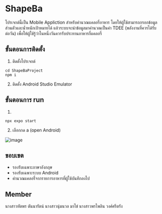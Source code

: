 # ShapeBa
  โปรเจกต์นี้เป็น Mobile Appliction สำหรับคำนวณแคลอรี่อาหาร โดยให้ผู้ใช้สามารถกรอกข้อมูลส่วนตัวและน้ำหนักเป้าหมายได้ แล้วระบบจะนำข้อมูลมาคำนวณเป็นค่า TDEE (พลังงานที่ควรได้รับต่อวัน) เพื่อให้ผู้ใช้รู้ว่าในหนึ่งวันควรรับประทานอาหารกี่แคลอรี่

## ขั้นตอนการติดตั้ง
1. ติดตั้งโปรเจกต์
```
cd ShapeBaProject
npm i
```
2. ติดตั้ง Android Studio Emulator
## ขั้นตอนการ run
1. 
```
npx expo start
```
2. เลือกกด a (open Android)

![image](https://github.com/llPornpilin/mobile-project-shapeba/assets/101054221/12d0505f-3427-441c-8cfc-8513f49ab18b)
## ขอบเขต
* รองรับเฉพาะภาษาอังกฤษ
* รองรับเฉพาะระบบ Android
* คำนวณแคลอรี่จากรายการอาหารที่ผู้ใช้บันทึกลงไป
## Member
นางสาวทัตพร ตันนารัตน์
นางสาวนุ่มนวล มาไข่
นางสาวพรไพลิน วงศ์ศรีตรัง

